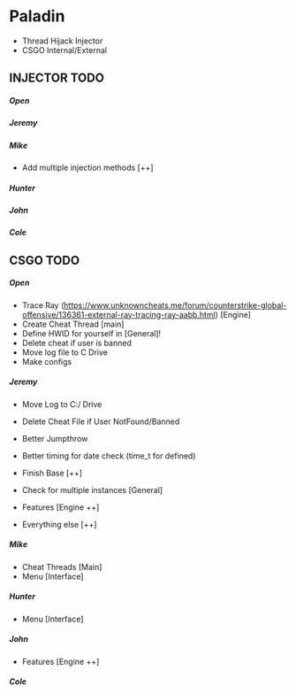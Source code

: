 # Paladin
- Thread Hijack Injector
- CSGO Internal/External

## INJECTOR TODO
##### Open
##### Jeremy
##### Mike
- Add multiple injection methods [++]
##### Hunter
##### John
##### Cole

## CSGO TODO
##### Open
- Trace Ray (https://www.unknowncheats.me/forum/counterstrike-global-offensive/136361-external-ray-tracing-ray-aabb.html) [Engine]
- Create Cheat Thread [main]
- Define HWID for yourself in [General]!
- Delete cheat if user is banned
- Move log file to C Drive
- Make configs
##### Jeremy
- Move Log to C:/ Drive
- Delete Cheat File if User NotFound/Banned
- Better Jumpthrow
- Better timing for date check (time_t for defined)

- Finish Base [++]
- Check for multiple instances [General]
- Features [Engine ++]
- Everything else [++]
##### Mike
- Cheat Threads [Main]
- Menu [Interface]
##### Hunter
- Menu [Interface]
##### John
- Features [Engine ++]
##### Cole